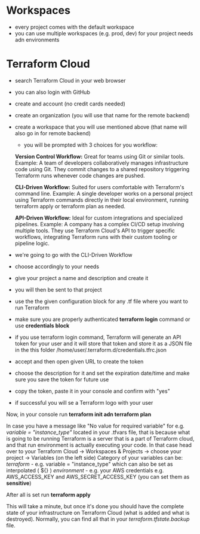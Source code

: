 # Workspaces
- every project comes with the default workspace
- you can use multiple workspaces (e.g. prod, dev) for your project needs adn environments

# Terraform Cloud
- search Terraform Cloud in your web browser
- you can also login with GitHub
- create and account (no credit cards needed)
- create an organization (you will use that name for the remote backend) 
- create a workspace that you will use mentioned above (that name will also go in for remote backend)
    - you will be prompted with 3 choices for you workflow:
    
    **Version Control Workflow:** Great for teams using Git or similar tools. Example: A team of developers collaboratively manages infrastructure code using Git. They commit changes to a shared repository triggering Terraform runs whenever code changes are pushed.

    **CLI-Driven Workflow:** Suited for users comfortable with Terraform's command line. Example: A single developer works on a personal project using Terraform commands directly in their local environment, running terraform apply or terraform plan as needed.

    **API-Driven Workflow:** Ideal for custom integrations and specialized pipelines. Example: A company has a complex CI/CD setup involving multiple tools. They use Terraform Cloud's API to trigger specific workflows, integrating Terraform runs with their custom tooling or pipeline logic.

- we're going to go with the CLI-Driven Workflow
- choose accordingly to your needs
- give your project a name and description and create it

- you will then be sent to that project
- use the the given configuration block for any .tf file where you want to run Terraform

- make sure you are properly authenticated **terraform login** command or use **credentials block**
- if you use terraform login command, Terraform will generate an API token for your user and it will store that token and store it as a JSON file in the this folder /home/user/.terraform.d/credentials.tfrc.json
- accept and then open given URL to create the token
- choose the description for it and set the expiration date/time and make sure you save the token for future use
- copy the token, paste it in your console and confirm with "yes" 
- if successful you will se a Terraform logo with your user


Now, in your console run **terraform init adn terraform plan**


In case you have a message like "No value for required variable" for e.g. *variable = "instance_type"* located in your .tfvars file, that is because what is going to be running Terraform is a server that is a part of Terraform cloud, and that run environment is actually executing your code.
    In that case head over to your Terraform Cloud -> Workspaces & Projects -> choose your project -> Variables (on the left side)
    Category of your variables can be:
    *terraform* - e.g. variable = "instance_type" which can also be set as interpolated ( ${} )
    *environment* - e.g. your AWS credentials e.g. AWS_ACCESS_KEY and AWS_SECRET_ACCESS_KEY (you can set them as **sensitive**)

After all is set run **terraform apply**

This will take a minute, but once it's done you should have the complete state of your infrastructure on Terraform Cloud (what is added and what is destroyed). Normally, you can find all that in your *terraform.tfstate.backup* file.



